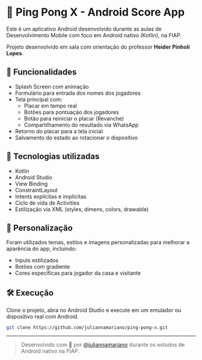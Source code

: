 # 🏓 Ping Pong X - Android Score App

Este é um aplicativo Android desenvolvido durante as aulas de Desenvolvimento Mobile com foco em Android nativo (Kotlin), na FIAP.

Projeto desenvolvido em sala com orientação do professor **Heider Pinholi Lopes**.

## 📱 Funcionalidades

- Splash Screen com animação
- Formulário para entrada dos nomes dos jogadores
- Tela principal com:
  - Placar em tempo real
  - Botões para pontuação dos jogadores
  - Botão para reiniciar o placar (Revanche)
  - Compartilhamento do resultado via WhatsApp
- Retorno do placar para a tela inicial
- Salvamento do estado ao rotacionar o dispositivo

## 🚀 Tecnologias utilizadas

- Kotlin
- Android Studio
- View Binding
- ConstraintLayout
- Intents explícitas e implícitas
- Ciclo de vida de Activities
- Estilização via XML (styles, dimens, colors, drawable)

## 🎨 Personalização

Foram utilizados temas, estilos e imagens personalizadas para melhorar a aparência do app, incluindo:

- Inputs estilizados
- Botões com gradiente
- Cores específicas para jogador da casa e visitante

## 🛠️ Execução

Clone o projeto, abra no Android Studio e execute em um emulador ou dispositivo real com Android.

```bash
git clone https://github.com/juliannamariano/ping-pong-x.git
```

---

> Desenvolvido com 💙 por [@juliannamariano](https://github.com/juliannamariano) durante os estudos de Android nativo na FIAP.
 
